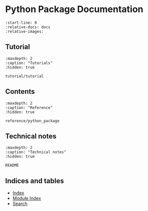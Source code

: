 # Python Package Documentation

```{include} ../README.md
:start-line: 0
:relative-docs: docs
:relative-images:
```

## Tutorial

```{toctree}
:maxdepth: 2
:caption: "Tutorials"
:hidden: true

tutorial/tutorial
```

## Contents

```{toctree}
:maxdepth: 2
:caption: "Reference"
:hidden: true

reference/python_package
```

## Technical notes

```{toctree}
:maxdepth: 2
:caption: "Technical notes"
:hidden: true

README
```

## Indices and tables

- [Index](genindex)
- [Module Index](modindex)
- [Search](search)

